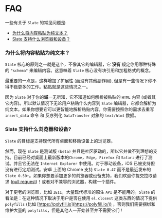 # FAQ

一些有关于 `Slate` 的常见问题是:

- [为什么将内容粘贴为纯文本？](#为什么将内容粘贴为纯文本)
- [Slate 支持什么浏览器和设备？](#slate-支持什么浏览器和设备)

### 为什么将内容粘贴为纯文本？

`Slate` 核心的原则之一就是这个，不像其它的编辑器，它 **没有** 规定你用哪种特殊的 `"schema"` 来编辑内容。这意味着 `Slate` 核心没有块引用和加粗格式的概念。

最重要的一点是，这样增加了扩展性 (而没有其他副作用), 但是有一些情况下你不得不做更多的工作。粘贴就是这些情况之一。

因为 `Slate` 对于你的**域**一无所知，它不知道如何解析被粘贴的 `HTML` 内容 (或者其它内容)。所以默认情况下无论用户粘贴什么内容到 `Slate` 编辑器，它都会解析为纯文本。如果你想要它可以更智能地解析粘贴内容，你需要按照你的需求去重写 `insert_data` 命令 和 反序列化 `DataTransfer` 对象的 `text/html` 数据。

### Slate 支持什么浏览器和设备?

`Slate` 的目标是支持现代所有桌面和移动设备上的浏览器。

然而，现在 `Slate` 是测试版 `(beta)` 并且是社区驱动的，所以它并做不到理想的支持。目前已经对桌面上最新版本的`Chrome`，`Edge`，`Firefox` 和 `Safari` 进行了测试。并且它无法在 `Internet Explorer` 中使用。对于移动设备，iOS 已被支持但没有进行定期测试。安卓 上面的 Chrome 支持 `Slate 0.47` 而不是最近发布的 `Slate 0.50+`。如果你想要添加更多的浏览器或设备支持，我们欢迎你提交拉取请求 ([pull request](https://github.com/ianstormtaylor/slate/pulls))！或者对不兼容的浏览器，构建一个插件。

对于更老的浏览器，比如 `IE11`，大量现代标准的原生 `API` 是不能用的。`Slate` 的看法是：在这种情况下取决于用户是否在使用 `el.closest` 这类东西的情况下提供 `polyfills` (比如 [https://polyfill.io](https://polyfill.io/)) 。否则我们需要捆绑和维护大量的 `polyfills`，但是其他人一开始甚至并不需要它们！